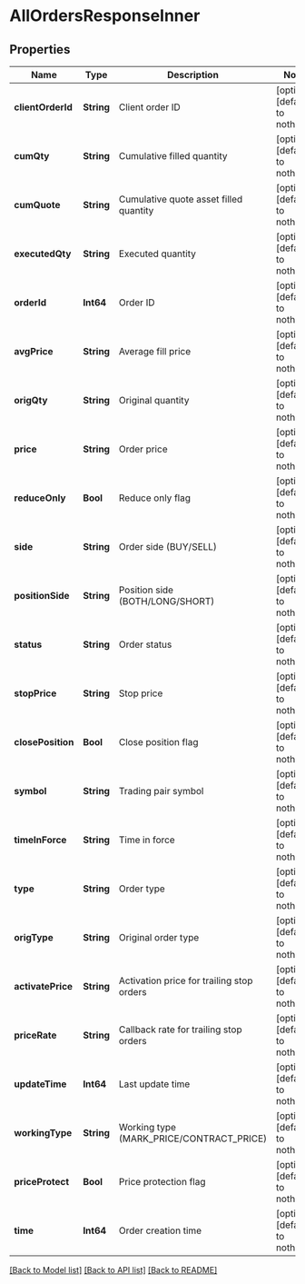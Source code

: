 # AllOrdersResponseInner


## Properties
Name | Type | Description | Notes
------------ | ------------- | ------------- | -------------
**clientOrderId** | **String** | Client order ID | [optional] [default to nothing]
**cumQty** | **String** | Cumulative filled quantity | [optional] [default to nothing]
**cumQuote** | **String** | Cumulative quote asset filled quantity | [optional] [default to nothing]
**executedQty** | **String** | Executed quantity | [optional] [default to nothing]
**orderId** | **Int64** | Order ID | [optional] [default to nothing]
**avgPrice** | **String** | Average fill price | [optional] [default to nothing]
**origQty** | **String** | Original quantity | [optional] [default to nothing]
**price** | **String** | Order price | [optional] [default to nothing]
**reduceOnly** | **Bool** | Reduce only flag | [optional] [default to nothing]
**side** | **String** | Order side (BUY/SELL) | [optional] [default to nothing]
**positionSide** | **String** | Position side (BOTH/LONG/SHORT) | [optional] [default to nothing]
**status** | **String** | Order status | [optional] [default to nothing]
**stopPrice** | **String** | Stop price | [optional] [default to nothing]
**closePosition** | **Bool** | Close position flag | [optional] [default to nothing]
**symbol** | **String** | Trading pair symbol | [optional] [default to nothing]
**timeInForce** | **String** | Time in force | [optional] [default to nothing]
**type** | **String** | Order type | [optional] [default to nothing]
**origType** | **String** | Original order type | [optional] [default to nothing]
**activatePrice** | **String** | Activation price for trailing stop orders | [optional] [default to nothing]
**priceRate** | **String** | Callback rate for trailing stop orders | [optional] [default to nothing]
**updateTime** | **Int64** | Last update time | [optional] [default to nothing]
**workingType** | **String** | Working type (MARK_PRICE/CONTRACT_PRICE) | [optional] [default to nothing]
**priceProtect** | **Bool** | Price protection flag | [optional] [default to nothing]
**time** | **Int64** | Order creation time | [optional] [default to nothing]


[[Back to Model list]](../README.md#models) [[Back to API list]](../README.md#api-endpoints) [[Back to README]](../README.md)


